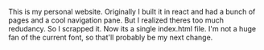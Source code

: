 This is my personal website.
Originally I built it in react and had a bunch of pages and a cool navigation pane.
But I realized theres too much redudancy.
So I scrapped it.
Now its a single index.html file. 
I'm not a huge fan of the current font, so that'll probably be my next change. 
